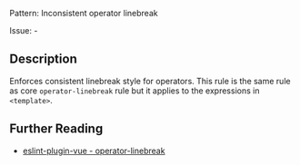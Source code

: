Pattern: Inconsistent operator linebreak

Issue: -

## Description

Enforces consistent linebreak style for operators. This rule is the same rule as core `operator-linebreak` rule but it applies to the expressions in `<template>`.

## Further Reading

* [eslint-plugin-vue - operator-linebreak](https://eslint.vuejs.org/rules/operator-linebreak.html)
